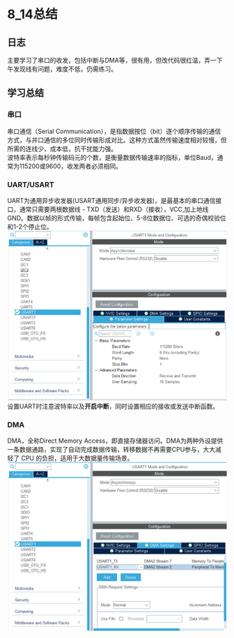 # 8_14总结
## 日志
主要学习了串口的收发，包括中断与DMA等，很有用，但改代码很红温，弄一下午发现线有问题，难度不低，仍需练习。
## 学习总结
### 串口
串口通信（Serial Communication），是指数据按位（bit）逐个顺序传输的通信方式，与并口通信的多位同时传输形成对比。这种方式虽然传输速度相对较慢，但所需的连线少，成本低，抗干扰能力强。  
波特率表示每秒钟传输码元的个数，是衡量数据传输速率的指标，单位Baud，通常为115200或9600，收发两者必须相同。
### UART/USART
UART为通用异步收发器(USART通用同步/异步收发器)，是最基本的串口通信接口，通常只需要两根数据线 - TXD（发送）和RXD（接收），VCC,加上地线GND。数据以帧的形式传输，每帧包含起始位、5-8位数据位、可选的奇偶校验位和1-2个停止位。 
![MDA设置](./UART.png) 
设置UART时注意波特率以及**开启中断**，同时设置相应的接收或发送中断函数。
### DMA
DMA，全称Direct Memory Access，即直接存储器访问。DMA为两种外设提供一条数据通路，实现了自动完成数据传输，转移数据不再需要CPU参与，大大减轻了 CPU 的负担，适用于大数据量传输场景。  
![MDA设置](./MDA.png)